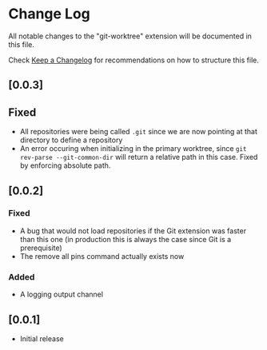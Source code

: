 # Change Log

All notable changes to the "git-worktree" extension will be documented in this file.

Check [Keep a Changelog](http://keepachangelog.com/) for recommendations on how to structure this file.

## [0.0.3]

## Fixed

- All repositories were being called `.git` since we are now pointing at that directory to define a repository
- An error occuring when initializing in the primary worktree, since `git rev-parse --git-common-dir` will return a relative path in this case. Fixed by enforcing absolute path.

## [0.0.2]

### Fixed

- A bug that would not load repositories if the Git extension was faster than this one (in production this is always the case since Git is a prerequisite)
- The remove all pins command actually exists now

### Added

- A logging output channel

## [0.0.1]

-   Initial release

